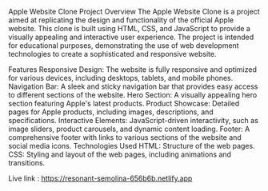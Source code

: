 Apple Website Clone
Project Overview
The Apple Website Clone is a project aimed at replicating the design and functionality of the official Apple website. This clone is built using HTML, CSS, and JavaScript to provide a visually appealing and interactive user experience. The project is intended for educational purposes, demonstrating the use of web development technologies to create a sophisticated and responsive website.

Features
Responsive Design: The website is fully responsive and optimized for various devices, including desktops, tablets, and mobile phones.
Navigation Bar: A sleek and sticky navigation bar that provides easy access to different sections of the website.
Hero Section: A visually appealing hero section featuring Apple's latest products.
Product Showcase: Detailed pages for Apple products, including images, descriptions, and specifications.
Interactive Elements: JavaScript-driven interactivity, such as image sliders, product carousels, and dynamic content loading.
Footer: A comprehensive footer with links to various sections of the website and social media icons.
Technologies Used
HTML: Structure of the web pages.
CSS: Styling and layout of the web pages, including animations and transitions.

Live link : https://resonant-semolina-656b6b.netlify.app
